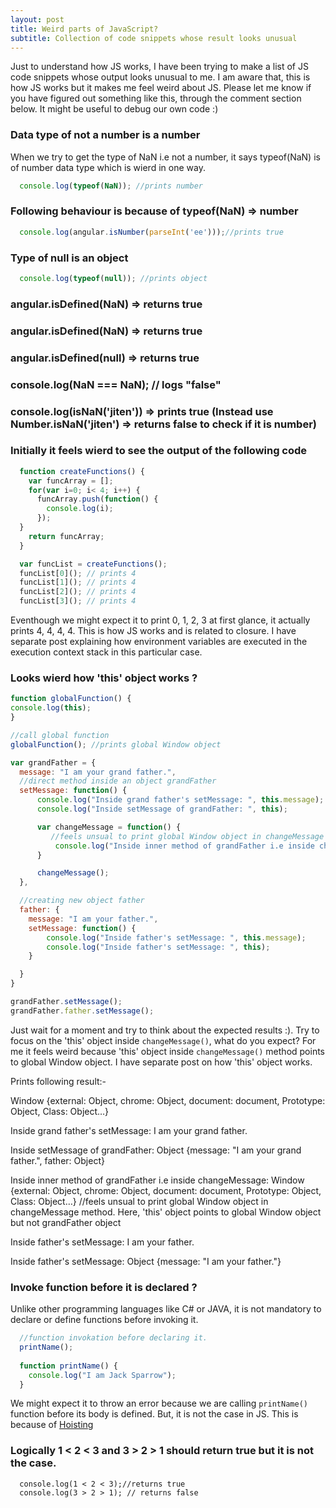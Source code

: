 ```yaml
---
layout: post
title: Weird parts of JavaScript?
subtitle: Collection of code snippets whose result looks unusual
---
```


Just to understand how JS works, I have been trying to make a list of JS code snippets whose output looks unusual to me. 
I am aware that, this is how JS works but it makes me feel weird about JS. Please let me know if you have figured out something like this, through the comment section below. It might be useful to debug our own code :)

### Data type of not a number is a number
When we try to get the type of NaN i.e not a number, it says typeof(NaN) is of number data type which is wierd in one way.

```javascript
  console.log(typeof(NaN)); //prints number
```

### Following behaviour is because of typeof(NaN) => number

```javascript
  console.log(angular.isNumber(parseInt('ee')));//prints true
```

### Type of null is an object

```javascript
  console.log(typeof(null)); //prints object
```

### angular.isDefined(NaN) => returns true

### angular.isDefined(NaN) => returns true

### angular.isDefined(null) => returns true

### console.log(NaN === NaN);  // logs "false"

### console.log(isNaN('jiten')) => prints true (Instead use Number.isNaN('jiten') => returns false to check if it is number)

### Initially it feels wierd to see the output of the following code

```javascript
  function createFunctions() {
    var funcArray = [];
    for(var i=0; i< 4; i++) {
      funcArray.push(function() {
        console.log(i);
      });
  }
    return funcArray;
  }

  var funcList = createFunctions();
  funcList[0](); // prints 4
  funcList[1](); // prints 4
  funcList[2](); // prints 4
  funcList[3](); // prints 4
```
Eventhough we might expect it to print 0, 1, 2, 3 at first glance, it actually prints 4, 4, 4, 4. This is how JS works and is related to closure. I have separate post explaining how environment variables are executed in the execution context stack in this particular case.

### Looks wierd how 'this' object works ?

```javascript
function globalFunction() {
console.log(this);
}

//call global function
globalFunction(); //prints global Window object

var grandFather = {
  message: "I am your grand father.",
  //direct method inside an object grandFather 
  setMessage: function() {
      console.log("Inside grand father's setMessage: ", this.message);
      console.log("Inside setMessage of grandFather: ", this);

      var changeMessage = function() {
         //feels unsual to print global Window object in changeMessage method. Here, this object points to global Window object not      //grandFather object
          console.log("Inside inner method of grandFather i.e inside changeMessage: ", this);
      }

      changeMessage();
  },

  //creating new object father
  father: {
    message: "I am your father.",
    setMessage: function() {
        console.log("Inside father's setMessage: ", this.message);
        console.log("Inside father's setMessage: ", this);
    }

  }
}

grandFather.setMessage();
grandFather.father.setMessage();
```
Just wait for a moment and try to think about the expected results :). Try to focus on the 'this' object inside `changeMessage()`, what do you expect? For me it feels weird because 'this' object inside `changeMessage()` method points to global Window object. I have separate post on how 'this' object works.

Prints following result:-

Window {external: Object, chrome: Object, document: document, Prototype: Object, Class: Object…}

Inside grand father's setMessage:  I am your grand father.

Inside setMessage of grandFather:  Object {message: "I am your grand father.", father: Object}

Inside inner method of grandFather i.e inside changeMessage:  Window {external: Object, chrome: Object, document: document, Prototype: Object, Class: Object…} //feels unsual to print global Window object in changeMessage method. Here, 'this' object points to global Window object but not grandFather object

Inside father's setMessage:  I am your father.

Inside father's setMessage:  Object {message: "I am your father."}

### Invoke function before it is declared ?
Unlike other programming languages like C# or JAVA, it is not mandatory to declare or define functions before invoking it.

```javascript
  //function invokation before declaring it.
  printName(); 
  
  function printName() { 
    console.log("I am Jack Sparrow");
  }
```

We might expect it to throw an error because we are calling `printName()` function before its body is defined. But, it is not the case in JS. This is because of [Hoisting](/2016-12-08-js-execution-behaviour)

### Logically 1 < 2 < 3 and 3 > 2 > 1 should return true but it is not the case.

```javasctipt
  console.log(1 < 2 < 3);//returns true
  console.log(3 > 2 > 1); // returns false
```
